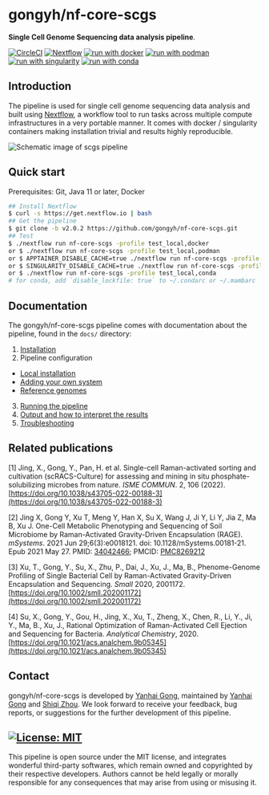 # gongyh/nf-core-scgs

**Single Cell Genome Sequencing data analysis pipeline**.

[![CircleCI](https://dl.circleci.com/status-badge/img/gh/gongyh/nf-core-scgs/tree/master.svg?style=svg)](https://dl.circleci.com/status-badge/redirect/gh/gongyh/nf-core-scgs/tree/master)
[![Nextflow](https://img.shields.io/badge/nextflow%20DSL2-%E2%89%A524.04.0-23aa62.svg)](https://www.nextflow.io/)
[![run with docker](https://img.shields.io/badge/run%20with-docker-0db7ed?labelColor=000000&logo=docker)](https://www.docker.com/)
[![run with podman](https://img.shields.io/badge/run%20with-podman-0dffed?labelColor=000000)](https://podman.io/)
[![run with singularity](https://img.shields.io/badge/run%20with-singularity-1d355c.svg?labelColor=000000)](https://sylabs.io/docs/)
[![run with conda](https://img.shields.io/badge/run%20with-conda-ffb7ed?labelColor=000000&logo=anaconda)](https://mamba.readthedocs.io/en/latest/user_guide/micromamba.html)

## Introduction

The pipeline is used for single cell genome sequencing data analysis and built using [Nextflow](https://www.nextflow.io), a workflow tool to run tasks across multiple compute infrastructures in a very portable manner. It comes with docker / singularity containers making installation trivial and results highly reproducible.

![Schematic image of scgs pipeline](scgs_pipeline.png)

## Quick start

Prerequisites: Git, Java 11 or later, Docker

```bash
## Install Nextflow
$ curl -s https://get.nextflow.io | bash
## Get the pipeline
$ git clone -b v2.0.2 https://github.com/gongyh/nf-core-scgs.git
## Test
$ ./nextflow run nf-core-scgs -profile test_local,docker
or $ ./nextflow run nf-core-scgs -profile test_local,podman
or $ APPTAINER_DISABLE_CACHE=true ./nextflow run nf-core-scgs -profile test_local,apptainer
or $ SINGULARITY_DISABLE_CACHE=true ./nextflow run nf-core-scgs -profile test_local,singularity
or $ ./nextflow run nf-core-scgs -profile test_local,conda
# for conda, add `disable_lockfile: true` to ~/.condarc or ~/.mambarc
```

## Documentation

The gongyh/nf-core-scgs pipeline comes with documentation about the pipeline, found in the `docs/` directory:

1. [Installation](docs/installation.md)
2. Pipeline configuration

- [Local installation](docs/configuration/local.md)
- [Adding your own system](docs/configuration/adding_your_own.md)
- [Reference genomes](docs/configuration/reference_genomes.md)

3. [Running the pipeline](docs/usage.md)
4. [Output and how to interpret the results](docs/output.md)
5. [Troubleshooting](docs/troubleshooting.md)

## Related publications

[1] Jing, X., Gong, Y., Pan, H. et al. Single-cell Raman-activated sorting and cultivation (scRACS-Culture) for assessing and mining in situ phosphate-solubilizing microbes from nature. _ISME COMMUN_. 2, 106 (2022). [https://doi.org/10.1038/s43705-022-00188-3](https://doi.org/10.1038/s43705-022-00188-3)

[2] Jing X, Gong Y, Xu T, Meng Y, Han X, Su X, Wang J, Ji Y, Li Y, Jia Z, Ma B, Xu J. One-Cell Metabolic Phenotyping and Sequencing of Soil Microbiome by Raman-Activated Gravity-Driven Encapsulation (RAGE). _mSystems_. 2021 Jun 29;6(3):e0018121. doi: 10.1128/mSystems.00181-21. Epub 2021 May 27. PMID: [34042466](https://pubmed.ncbi.nlm.nih.gov/34042466/); PMCID: [PMC8269212](http://www.ncbi.nlm.nih.gov/pmc/articles/pmc8269212/)

[3] Xu, T., Gong, Y., Su, X., Zhu, P., Dai, J., Xu, J., Ma, B., Phenome-Genome Profiling of Single Bacterial Cell by Raman-Activated Gravity-Driven Encapsulation and Sequencing. _Small_ 2020, 2001172. [https://doi.org/10.1002/smll.202001172](https://doi.org/10.1002/smll.202001172)

[4] Su, X., Gong, Y., Gou, H., Jing, X., Xu, T., Zheng, X., Chen, R., Li, Y., Ji, Y., Ma, B., Xu, J., Rational Optimization of Raman-Activated Cell Ejection and Sequencing for Bacteria. _Analytical Chemistry_, 2020. [https://doi.org/10.1021/acs.analchem.9b05345](https://doi.org/10.1021/acs.analchem.9b05345)

## Contact

gongyh/nf-core-scgs is developed by [Yanhai Gong](mailto:gongyh@qibebt.ac.cn), maintained by [Yanhai Gong](mailto:gongyh@qibebt.ac.cn) and [Shiqi Zhou](mailto:zhousq@qibebt.ac.cn). We look forward to receive your feedback, bug reports, or suggestions for the further development of this pipeline.

## [![License: MIT](https://img.shields.io/badge/License-MIT-yellow.svg)](https://opensource.org/licenses/MIT)

This pipeline is open source under the MIT license, and integrates wonderful third-party softwares, which remain owned and copyrighted by their respective developers. Authors cannot be held legally or morally responsible for any consequences that may arise from using or misusing it.
